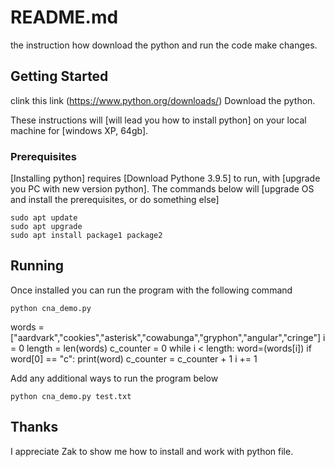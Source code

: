 # README.md

the instruction how download the python and run the code make changes.

## Getting Started

clink this link (https://www.python.org/downloads/) Download the python.

These instructions will [will lead you how to install python] on your local machine for [windows XP, 64gb].

### Prerequisites

[Installing python] requires [Download Pythone 3.9.5] to run, with [upgrade you PC with new version python]. The commands below will [upgrade OS and install the prerequisites, or do something else]

```
sudo apt update
sudo apt upgrade
sudo apt install package1 package2
```

## Running
Once installed you can run the program with the following command

```
python cna_demo.py
```
words = ["aardvark","cookies","asterisk","cowabunga","gryphon","angular","cringe"]
i = 0
length = len(words)
c_counter = 0
while i < length:
    word=(words[i])
    if word[0] == "c":
        print(word)
        c_counter = c_counter + 1
    i += 1

Add any additional ways to run the program below

```
python cna_demo.py test.txt
```

## Thanks
I appreciate Zak to show me how to install and work with python file.